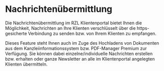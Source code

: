 # Nachrichtenübermittlung

Die Nachrichtenübermittlung im RZL Klientenportal bietet Ihnen die Möglichkeit, Nachrichten an Ihre Klienten verschlüsselt über die https-gesicherte Verbindung zu senden bzw. von Ihrem Klienten zu empfangen. 

Dieses Feature steht Ihnen auch im Zuge des Hochladens von Dokumenten aus dem Kanzleiinformationssystem bzw. PDF-Manager Premium zur Verfügung. Sie können dabei einzelne/individuelle Nachrichten erstellen bzw. erhalten oder ganze Newsletter an alle im Klientenportal angelegten Klienten übermitteln.
